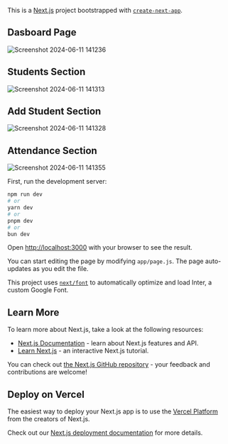 This is a [Next.js](https://nextjs.org/) project bootstrapped with [`create-next-app`](https://github.com/vercel/next.js/tree/canary/packages/create-next-app).

## Dasboard Page
![Screenshot 2024-06-11 141236](https://github.com/anku0810/Student-Attendance-Tracking-/assets/114290163/3b3ee949-6279-48b2-80f8-b2b051e81d85)

## Students Section
![Screenshot 2024-06-11 141313](https://github.com/anku0810/Student-Attendance-Tracking-/assets/114290163/ba7737a1-3e52-40e2-8cce-dda64b973bb2)

## Add Student Section
![Screenshot 2024-06-11 141328](https://github.com/anku0810/Student-Attendance-Tracking-/assets/114290163/d0359ab4-eb84-4ab5-9a0f-ee516aaf67bb)

## Attendance Section
![Screenshot 2024-06-11 141355](https://github.com/anku0810/Student-Attendance-Tracking-/assets/114290163/b3ecd15e-2507-4d9a-8672-9fa51bf3f593)



First, run the development server:

```bash
npm run dev
# or
yarn dev
# or
pnpm dev
# or
bun dev
```

Open [http://localhost:3000](http://localhost:3000) with your browser to see the result.

You can start editing the page by modifying `app/page.js`. The page auto-updates as you edit the file.

This project uses [`next/font`](https://nextjs.org/docs/basic-features/font-optimization) to automatically optimize and load Inter, a custom Google Font.

## Learn More

To learn more about Next.js, take a look at the following resources:

- [Next.js Documentation](https://nextjs.org/docs) - learn about Next.js features and API.
- [Learn Next.js](https://nextjs.org/learn) - an interactive Next.js tutorial.

You can check out [the Next.js GitHub repository](https://github.com/vercel/next.js/) - your feedback and contributions are welcome!

## Deploy on Vercel

The easiest way to deploy your Next.js app is to use the [Vercel Platform](https://vercel.com/new?utm_medium=default-template&filter=next.js&utm_source=create-next-app&utm_campaign=create-next-app-readme) from the creators of Next.js.

Check out our [Next.js deployment documentation](https://nextjs.org/docs/deployment) for more details.
